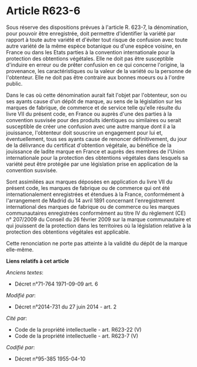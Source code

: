# Article R623-6

Sous réserve des dispositions prévues à l'article R. 623-7, la dénomination, pour pouvoir être enregistrée, doit permettre
d'identifier la variété par rapport à toute autre variété et d'éviter tout risque de confusion avec toute autre variété de la
même espèce botanique ou d'une espèce voisine, en France ou dans les Etats parties à la convention internationale pour la
protection des obtentions végétales. Elle ne doit pas être susceptible d'induire en erreur ou de prêter confusion en ce qui
concerne l'origine, la provenance, les caractéristiques ou la valeur de la variété ou la personne de l'obtenteur. Elle ne
doit pas être contraire aux bonnes moeurs ou à l'ordre public. 

Dans le cas où cette dénomination aurait fait l'objet par l'obtenteur, son ou ses ayants cause d'un dépôt de marque, au sens
de la législation sur les marques de fabrique, de commerce et de service telle qu'elle résulte du livre VII du présent code,
en France ou auprès d'une des parties à la convention susvisée pour des produits identiques ou similaires ou serait
susceptible de créer une confusion avec une autre marque dont il a la jouissance, l'obtenteur doit souscrire un engagement
pour lui et, éventuellement, tous ses ayants cause de renoncer définitivement, du jour de la délivrance du certificat
d'obtention végétale, au bénéfice de la jouissance de ladite marque en France et auprès des membres de l'Union internationale
pour la protection des obtentions végétales dans lesquels sa variété peut être protégée par une législation prise en
application de la convention susvisée. 

Sont assimilées aux marques déposées en application du livre VII du présent code, les marques de fabrique ou de commerce qui
ont été internationalement enregistrées et étendues à la France, conformément à l'arrangement de Madrid du 14 avril 1891
concernant l'enregistrement international des marques de fabrique ou de commerce ou les marques communautaires enregistrées
conformément au titre IV du règlement (CE) n° 207/2009 du Conseil du 26 février 2009 sur la marque communautaire et qui
jouissent de la protection dans les territoires où la législation relative à la protection des obtentions végétales est
applicable. 

Cette renonciation ne porte pas atteinte à la validité du dépôt de la marque elle-même.

**Liens relatifs à cet article**

_Anciens textes_:

  - Décret n°71-764 1971-09-09 art. 6

_Modifié par_:

  - Décret n°2014-731 du 27 juin 2014 - art. 2

_Cité par_:

  - Code de la propriété intellectuelle - art. R623-22 (V)
  - Code de la propriété intellectuelle - art. R623-7 (V)

_Codifié par_:

  - Décret n°95-385 1955-04-10
